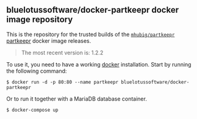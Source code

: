 ## bluelotussoftware/docker-partkeepr docker image repository

This is the repository for the trusted builds of the [`mhubig/partkeepr`][0]
[partkeepr][2] docker image releases.

> The most recent version is: 1.2.2

To use it, you need to have a working [docker][3] installation. Start by running
the following command:

    $ docker run -d -p 80:80 --name partkeepr bluelotussoftware/docker-partkeepr

Or to run it together with a MariaDB database container.

    $ docker-compose up

[0]: https://hub.docker.com/r/mhubig/partkeepr/
[1]: https://github.com/petervanderdoes/gitflow
[2]: http://www.partkeepr.org
[3]: https://www.docker.io
